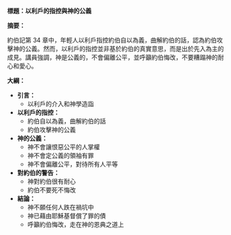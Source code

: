 **標題：以利戶的指控與神的公義**

**摘要：**

約伯記第 34 章中，年輕人以利戶指控約伯自以為義，曲解約伯的話，認為約伯攻擊神的公義。然而，以利戶的指控並非基於約伯的真實意思，而是出於先入為主的成見。講員強調，神是公義的，不會偏離公平，並呼籲約伯悔改，不要糟蹋神的耐心和愛心。

**大綱：**

* **引言：**
    * 以利戶的介入和神學造詣
* **以利戶的指控：**
    * 約伯自以為義，曲解約伯的話
    * 約伯攻擊神的公義
* **神的公義：**
    * 神不會讓恨惡公平的人掌權
    * 神不會定公義的領袖有罪
    * 神不會偏離公平，對待所有人平等
* **對約伯的警告：**
    * 神對約伯很有耐心
    * 約伯不要死不悔改
* **結論：**
    * 神不願任何人跌在禍坑中
    * 神已藉由耶穌基督償了罪的債
    * 呼籲約伯悔改，走在神的恩典之道上